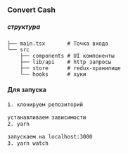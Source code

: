 ### Convert Cash

##### структура

```
├── main.tsx       # Точка входа
└── src
    ├── components # UI компоненты
    ├── lib/api    # http запросы
    ├── store      # redux-хранилище
    └── hooks      # хуки
```

#### Для запуска

```bash
1. клонируем репозиторий

устанавливаем зависимости
2. yarn

запускаем на localhost:3000
3. yarn watch
```

